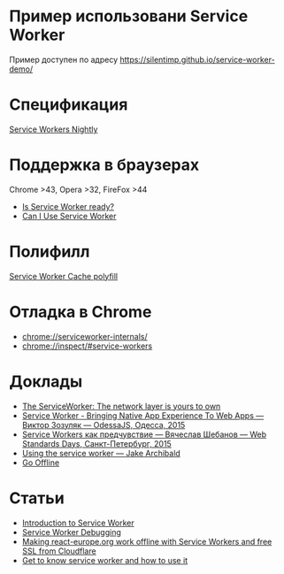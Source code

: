 # Пример использовани Service Worker

Пример доступен по адресу https://silentimp.github.io/service-worker-demo/

# Спецификация

[Service Workers Nightly](https://slightlyoff.github.io/ServiceWorker/spec/service_worker/)


# Поддержка в браузерах

Chrome >43, Opera >32, FireFox >44

* [Is Service Worker ready?](https://jakearchibald.github.io/isserviceworkerready/)
* [Can I Use Service Worker](http://caniuse.com/#feat=serviceworkers)


# Полифилл

[Service Worker Cache polyfill](https://github.com/coonsta/cache-polyfill)


# Отладка в Chrome

* [chrome://serviceworker-internals/](chrome://serviceworker-internals/)
* [chrome://inspect/#service-workers](chrome://inspect/#service-workers)


# Доклады

* [The ServiceWorker: The network layer is yours to own](https://www.youtube.com/watch?v=4uQMl7mFB6g)
* [Service Worker - Bringing Native App Experience To Web Apps — Виктор Зозуляк — OdessaJS, Одесса, 2015](https://www.youtube.com/watch?v=Zo5leNzBbOc)
* [Service Workers как предчувствие — Вячеслав Шебанов — Web Standards Days, Санкт-Петербург, 2015](https://youtu.be/V7bnSOwuO4M?t=9217)
* [Using the service worker — Jake Archibald](https://www.youtube.com/watch?v=SdMxGNkZqnU)
* [Go Offline](https://www.youtube.com/watch?v=BucGrYACJdQ)

# Статьи

* [Introduction to Service Worker](http://www.html5rocks.com/en/tutorials/service-worker/introduction/)
* [Service Worker Debugging](https://www.chromium.org/blink/serviceworker/service-worker-faq)
* [Making react-europe.org work offline with Service Workers and free SSL from Cloudflare](https://medium.com/@patcito/making-react-europe-org-work-offline-with-service-workers-f54fb0457048#.t44t7j3ya)
* [Get to know service worker and how to use it](http://blog.pluralsight.com/introduction-to-service-worker)
